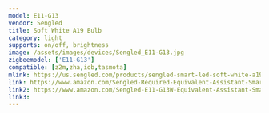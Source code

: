 ```yaml
---
model: E11-G13
vendor: Sengled
title: Soft White A19 Bulb
category: light
supports: on/off, brightness
image: /assets/images/devices/Sengled_E11-G13.jpg
zigbeemodel: ['E11-G13']
compatible: [z2m,zha,iob,tasmota]
mlink: https://us.sengled.com/products/sengled-smart-led-soft-white-a19-bulb
link: https://www.amazon.com/Sengled-Required-Equivalent-Assistant-SmartThings/dp/B074K427TZ
link2: https://www.amazon.com/Sengled-E11-G13W-Equivalent-Assistant-SmartThings/dp/B01N7I4X94
link3: 
---
```

